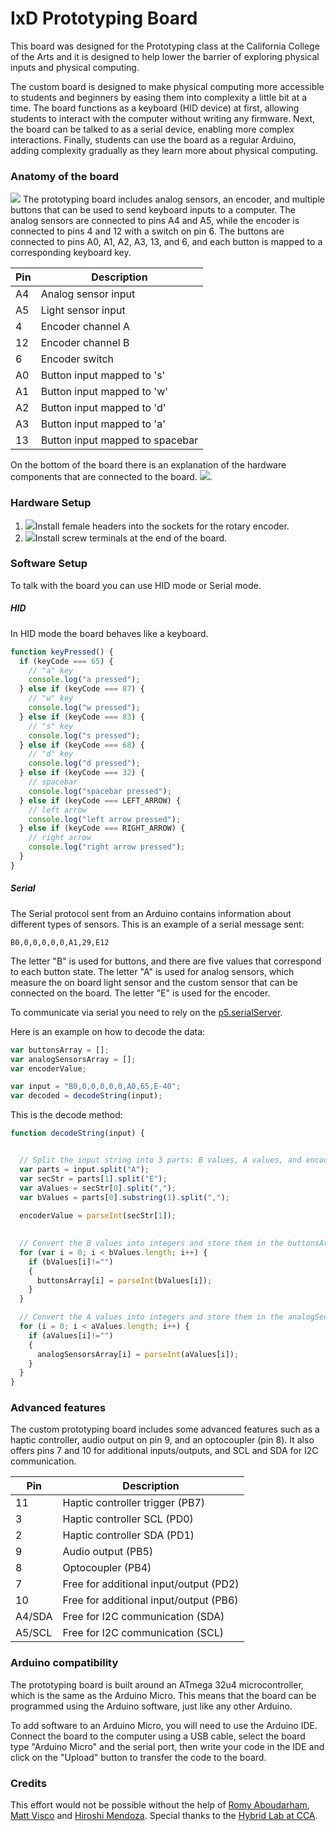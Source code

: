 # IxD Prototyping Board

This board was designed for the Prototyping class at the California College of the Arts and it is designed to help lower the barrier of exploring physical inputs and physical computing. 

The custom board is designed to make physical computing more accessible to students and beginners by easing them into complexity a little bit at a time. The board functions as a keyboard (HID device) at first, allowing students to interact with the computer without writing any firmware. Next, the board can be talked to as a serial device, enabling more complex interactions. Finally, students can use the board as a regular Arduino, adding complexity gradually as they learn more about physical computing.

### Anatomy of the board

![](./_other/board2.jpg)
The prototyping board includes analog sensors, an encoder, and multiple buttons that can be used to send keyboard inputs to a computer. The analog sensors are connected to pins A4 and A5, while the encoder is connected to pins 4 and 12 with a switch on pin 6. The buttons are connected to pins A0, A1, A2, A3, 13, and 6, and each button is mapped to a corresponding keyboard key.

| Pin           | Description                                                                                                    |
|---------------|----------------------------------------------------------------------------------------------------------------|
| A4            | Analog sensor input                                                                                            |
| A5            | Light sensor input                                                                                             |
| 4             | Encoder channel A                                                                                              |
| 12            | Encoder channel B                                                                                              |
| 6             | Encoder switch                                                                                                 |
| A0            | Button input mapped to 's'                                                                                     |
| A1            | Button input mapped to 'w'                                                                                     |
| A2            | Button input mapped to 'd'                                                                                     |
| A3            | Button input mapped to 'a'                                                                                     |
| 13            | Button input mapped to spacebar                                                                                |

On the bottom of the board there is an explanation of the hardware components that are connected to the board. 
![](./_other/board_bottom.png).

### Hardware Setup

1. ![](./_other/encoder_board.jpg)Install female headers into the sockets for the rotary encoder.
2. ![](./_other/screwterminal_board.jpg)Install screw terminals at the end of the board. 

### Software Setup


To talk with the board you can use HID mode or Serial mode. 

##### HID
In HID mode the board behaves like a keyboard. 

```javascript
function keyPressed() {
  if (keyCode === 65) {
    // "a" key
    console.log("a pressed");
  } else if (keyCode === 87) {
    // "w" key
    console.log("w pressed");
  } else if (keyCode === 83) {
    // "s" key
    console.log("s pressed");
  } else if (keyCode === 68) {
    // "d" key
    console.log("d pressed");
  } else if (keyCode === 32) {
    // spacebar
    console.log("spacebar pressed");
  } else if (keyCode === LEFT_ARROW) {
    // left arrow
    console.log("left arrow pressed");
  } else if (keyCode === RIGHT_ARROW) {
    // right arrow
    console.log("right arrow pressed");
  }
}
```

##### Serial
The Serial protocol sent from an Arduino contains information about different types of sensors. 
This is an example of a serial message sent:

`B0,0,0,0,0,0,A1,29,E12`

The letter "B" is used for buttons, and there are five values that correspond to each button state. The letter "A" is used for analog sensors, which measure the on board light sensor and the custom sensor that can be connected on the board. The letter "E" is used for the encoder. 

To communicate via serial you need to rely on the [p5.serialServer](https://github.com/p5-serial/p5.serialserver).


Here is an example on how to decode the data:

```javascript
var buttonsArray = [];
var analogSensorsArray = [];
var encoderValue;

var input = "B0,0,0,0,0,0,A0,65,E-40";
var decoded = decodeString(input);
``` 
  
  This is the decode method:
  
```javascript
function decodeString(input) {


  // Split the input string into 3 parts: B values, A values, and encoder value
  var parts = input.split("A");
  var secStr = parts[1].split("E");
  var aValues = secStr[0].split(",");
  var bValues = parts[0].substring(1).split(",");
  
  encoderValue = parseInt(secStr[1]);
  

  // Convert the B values into integers and store them in the buttonsArray
  for (var i = 0; i < bValues.length; i++) {
    if (bValues[i]!="")
    {
      buttonsArray[i] = parseInt(bValues[i]);
    }
  }

  // Convert the A values into integers and store them in the analogSensorsArray
  for (i = 0; i < aValues.length; i++) {
    if (aValues[i]!="")
    {
      analogSensorsArray[i] = parseInt(aValues[i]);
    }
  }
}
```



### Advanced features

The custom prototyping board includes some advanced features such as a haptic controller, audio output on pin 9, and an optocoupler (pin 8). It also offers pins 7 and 10 for additional inputs/outputs, and SCL and SDA for I2C communication.

| Pin  | Description                              |
|------|------------------------------------------|
| 11   | Haptic controller trigger (PB7)           |
| 3    | Haptic controller SCL (PD0)               |
| 2    | Haptic controller SDA (PD1)               |
| 9    | Audio output (PB5)                        |
| 8    | Optocoupler (PB4)                         |
| 7    | Free for additional input/output (PD2)   |
| 10   | Free for additional input/output (PB6)   |
| A4/SDA | Free for I2C communication (SDA)         |
| A5/SCL | Free for I2C communication (SCL)         |

### Arduino compatibility
The prototyping board is built around an ATmega 32u4 microcontroller, which is the same as the Arduino Micro. This means that the board can be programmed using the Arduino software, just like any other Arduino.

To add software to an Arduino Micro, you will need to use the Arduino IDE. Connect the board to the computer using a USB cable, select the board type "Arduino Micro" and the serial port, then write your code in the IDE and click on the "Upload" button to transfer the code to the board. 

### Credits

This effort would not be possible without the help of [Romy Aboudarham](https://github.com/romyaa), [Matt Visco](https://github.com/mattvisco) and [Hiroshi Mendoza](https://github.com/hiromendo). Special thanks to the [Hybrid Lab at CCA](https://github.com/HybridLabCCA).  




